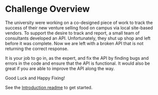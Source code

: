 # Challenge Overview

The university were working on a co-designed piece of work to track the success of their new venture selling food on campus via local site-based vendors. To support the desire to track and report, a small team of consultants developed an API. Unfortunately, they shut up shop and left before it was complete. Now we are left with a broken API that is not returning the correct response.

It is your job to go in, as the expert, and fix the API by finding bugs and errors in the code and ensure that the API is functional. It would also be great if you are able to improve the API along the way.

Good Luck and Happy Fixing!

See the [Introduction readme](client/README.md) to get started.